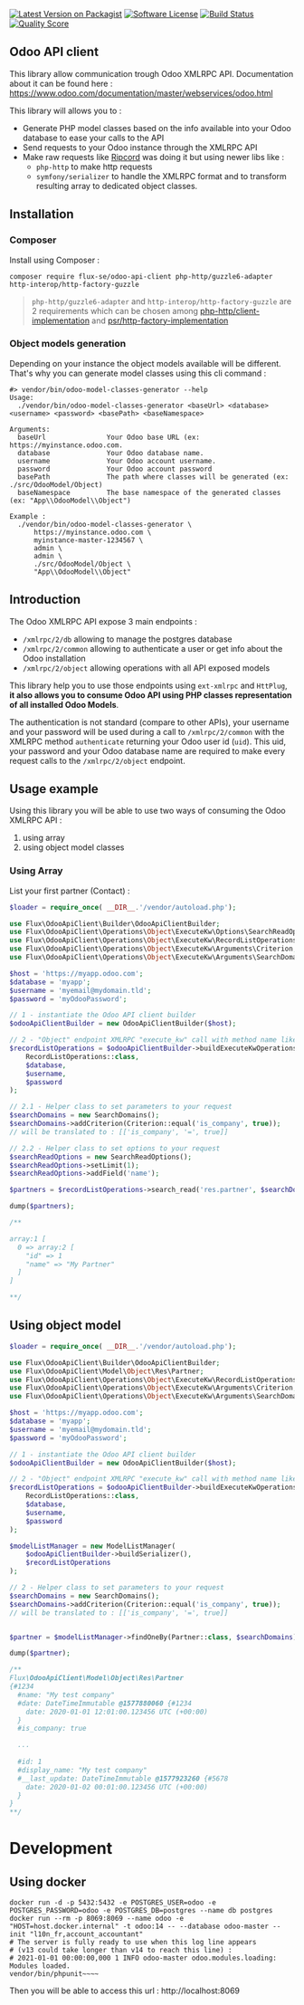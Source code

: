 [![Latest Version on Packagist][ico-version]][link-packagist]
[![Software License][ico-license]](LICENSE)
[![Build Status][ico-github-actions]][link-github-actions]
[![Quality Score][ico-code-quality]][link-code-quality]

## Odoo API client

This library allow communication trough Odoo XMLRPC API.
Documentation about it can be found here :
https://www.odoo.com/documentation/master/webservices/odoo.html

This library will allows you to :

 * Generate PHP model classes based on the info available into your Odoo database to ease your calls to the API
 * Send requests to your Odoo instance through the XMLRPC API
 * Make raw requests like [Ripcord](https://github.com/poef/ripcord) was doing it but using newer libs like :
    * `php-http` to make http requests
    * `symfony/serializer` to handle the XMLRPC format and to transform resulting array to dedicated object classes.

## Installation

### Composer

Install using Composer :

```shell
composer require flux-se/odoo-api-client php-http/guzzle6-adapter http-interop/http-factory-guzzle
```
> `php-http/guzzle6-adapter` and `http-interop/http-factory-guzzle` are 2 requirements which can be chosen among
> [php-http/client-implementation](https://packagist.org/providers/php-http/client-implementation) and [psr/http-factory-implementation](https://packagist.org/providers/psr/http-factory-implementation)

### Object models generation

Depending on your instance the object models available will be different.
That's why you can generate model classes using this cli command :

```shell
#> vendor/bin/odoo-model-classes-generator --help
Usage:
  ./vendor/bin/odoo-model-classes-generator <baseUrl> <database> <username> <password> <basePath> <baseNamespace>

Arguments:
  baseUrl               Your Odoo base URL (ex: https://myinstance.odoo.com.
  database              Your Odoo database name.
  username              Your Odoo account username.
  password              Your Odoo account password
  basePath              The path where classes will be generated (ex: ./src/OdooModel/Object)
  baseNamespace         The base namespace of the generated classes (ex: "App\\OdooModel\\Object")

Example :
  ./vendor/bin/odoo-model-classes-generator \
      https://myinstance.odoo.com \
      myinstance-master-1234567 \
      admin \
      admin \
      ./src/OdooModel/Object \
      "App\\OdooModel\\Object"
```

## Introduction

The Odoo XMLRPC API expose 3 main endpoints :

 - `/xmlrpc/2/db` allowing to manage the postgres database
 - `/xmlrpc/2/common` allowing to authenticate a user or get info about the Odoo installation
 - `/xmlrpc/2/object` allowing operations with all API exposed models

This library help you to use those endpoints using `ext-xmlrpc` and `HttPlug`, **it also allows you to
consume Odoo API using PHP classes representation of all installed Odoo Models**.

The authentication is not standard (compare to other APIs), your username and your password will be used during a call to
`/xmlrpc/2/common` with the XMLRPC method `authenticate` returning your Odoo user id (`uid`).
This uid, your password and your Odoo database name are required to make every request calls to the
`/xmlrpc/2/object` endpoint.

## Usage example

Using this library you will be able to use two ways of consuming the Odoo XMLRPC API :

1. using array
2. using object model classes

### Using Array

List your first partner (Contact) :

```php
$loader = require_once( __DIR__.'/vendor/autoload.php');

use Flux\OdooApiClient\Builder\OdooApiClientBuilder;
use Flux\OdooApiClient\Operations\Object\ExecuteKw\Options\SearchReadOptions;
use Flux\OdooApiClient\Operations\Object\ExecuteKw\RecordListOperations;
use Flux\OdooApiClient\Operations\Object\ExecuteKw\Arguments\Criterion;
use Flux\OdooApiClient\Operations\Object\ExecuteKw\Arguments\SearchDomains;

$host = 'https://myapp.odoo.com';
$database = 'myapp';
$username = 'myemail@mydomain.tld';
$password = 'myOdooPassword';

// 1 - instantiate the Odoo API client builder
$odooApiClientBuilder = new OdooApiClientBuilder($host);

// 2 - "Object" endpoint XMLRPC "execute_kw" call with method name like "search*" or "read")
$recordListOperations = $odooApiClientBuilder->buildExecuteKwOperations(
    RecordListOperations::class,
    $database,
    $username,
    $password
);

// 2.1 - Helper class to set parameters to your request
$searchDomains = new SearchDomains();
$searchDomains->addCriterion(Criterion::equal('is_company', true));
// will be translated to : [['is_company', '=', true]]

// 2.2 - Helper class to set options to your request
$searchReadOptions = new SearchReadOptions();
$searchReadOptions->setLimit(1);
$searchReadOptions->addField('name');

$partners = $recordListOperations->search_read('res.partner', $searchDomains, $searchReadOptions);

dump($partners);

/**

array:1 [
  0 => array:2 [
    "id" => 1
    "name" => "My Partner"
  ]
]

**/
```

## Using object model

```php
$loader = require_once( __DIR__.'/vendor/autoload.php');

use Flux\OdooApiClient\Builder\OdooApiClientBuilder;
use Flux\OdooApiClient\Model\Object\Res\Partner;
use Flux\OdooApiClient\Operations\Object\ExecuteKw\RecordListOperations;
use Flux\OdooApiClient\Operations\Object\ExecuteKw\Arguments\Criterion;
use Flux\OdooApiClient\Operations\Object\ExecuteKw\Arguments\SearchDomains;

$host = 'https://myapp.odoo.com';
$database = 'myapp';
$username = 'myemail@mydomain.tld';
$password = 'myOdooPassword';

// 1 - instantiate the Odoo API client builder
$odooApiClientBuilder = new OdooApiClientBuilder($host);

// 2 - "Object" endpoint XMLRPC "execute_kw" call with method name like "search*" or "read")
$recordListOperations = $odooApiClientBuilder->buildExecuteKwOperations(
    RecordListOperations::class,
    $database,
    $username,
    $password
);

$modelListManager = new ModelListManager(
    $odooApiClientBuilder->buildSerializer(),
    $recordListOperations
);

// 2 - Helper class to set parameters to your request
$searchDomains = new SearchDomains();
$searchDomains->addCriterion(Criterion::equal('is_company', true));
// will be translated to : [['is_company', '=', true]]


$partner = $modelListManager->findOneBy(Partner::class, $searchDomains);

dump($partner);

/**
Flux\OdooApiClient\Model\Object\Res\Partner
{#1234
  #name: "My test company"
  #date: DateTimeImmutable @1577880060 {#1234
    date: 2020-01-01 12:01:00.123456 UTC (+00:00)
  }
  #is_company: true

  ...
  
  #id: 1
  #display_name: "My test company"
  #__last_update: DateTimeImmutable @1577923260 {#5678
    date: 2020-01-02 00:01:00.123456 UTC (+00:00)
  }
}
**/
```

# Development

## Using docker

````shell
docker run -d -p 5432:5432 -e POSTGRES_USER=odoo -e POSTGRES_PASSWORD=odoo -e POSTGRES_DB=postgres --name db postgres
docker run --rm -p 8069:8069 --name odoo -e "HOST=host.docker.internal" -t odoo:14 -- --database odoo-master --init "l10n_fr,account_accountant"
# The server is fully ready to use when this log line appears
# (v13 could take longer than v14 to reach this line) :
# 2021-01-01 00:00:00,000 1 INFO odoo-master odoo.modules.loading: Modules loaded.
vendor/bin/phpunit~~~~
````

Then you will be able to access this url : http://localhost:8069 

[ico-version]: https://img.shields.io/packagist/v/flux-se/odoo-api-client.svg?style=flat-square
[ico-license]: https://img.shields.io/badge/license-MIT-brightgreen.svg?style=flat-square
[ico-github-actions]: https://github.com/FLUX-SE/odoo-api-client/workflows/Build/badge.svg
[ico-code-quality]: https://img.shields.io/scrutinizer/g/FLUX-SE/odoo-api-client.svg?style=flat-square

[link-packagist]: https://packagist.org/packages/flux-se/odoo-api-client
[link-github-actions]: https://github.com/FLUX-SE/odoo-api-client/actions?query=workflow%3A"Build"
[link-scrutinizer]: https://scrutinizer-ci.com/g/FLUX-SE/odoo-api-client/code-structure
[link-code-quality]: https://scrutinizer-ci.com/g/FLUX-SE/odoo-api-client

